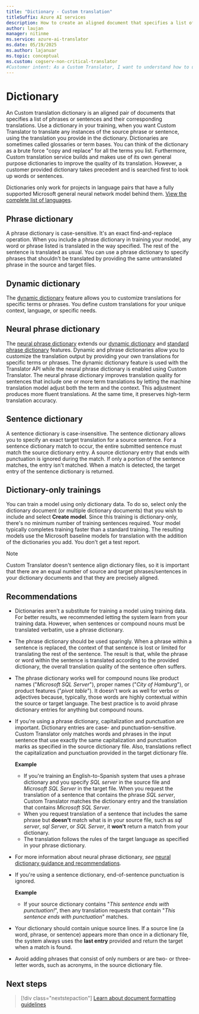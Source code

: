 ```yaml
---
title: "Dictionary - Custom translation"
titleSuffix: Azure AI services
description: How to create an aligned document that specifies a list of phrases or sentences (and their translations) that you always want Microsoft Translator to translate the same way. Dictionaries are sometimes also called glossaries or term bases.
author: laujan
manager: nitinme
ms.service: azure-ai-translator
ms.date: 05/19/2025
ms.author: lajanuar
ms.topic: conceptual
ms.custom: cogserv-non-critical-translator
#Customer intent: As a Custom Translator, I want to understand how to use a dictionary to build a custom translation model.
---
```


# Dictionary

An Custom translation dictionary is an aligned pair of documents that specifies a list of phrases or sentences and their corresponding translations. Use a dictionary in your training, when you want Custom Translator to translate any instances of the source phrase or sentence, using the translation you provide in the dictionary. Dictionaries are sometimes called glossaries or term bases. You can think of the dictionary as a brute force "copy and replace" for all the terms you list. Furthermore, Custom translation service builds and makes use of its own general purpose dictionaries to improve the quality of its translation. However, a customer provided dictionary takes precedent and is searched first to look up words or sentences.

Dictionaries only work for projects in language pairs that have a fully supported Microsoft general neural network model behind them. [View the complete list of languages](../../../language-support.md).

## Phrase dictionary

A phrase dictionary is case-sensitive. It's an exact find-and-replace operation. When you include a phrase dictionary in training your model, any word or phrase listed is translated in the way specified. The rest of the sentence is translated as usual. You can use a phrase dictionary to specify phrases that shouldn't be translated by providing the same untranslated phrase in the source and target files.

## Dynamic dictionary

The [dynamic dictionary](../../concepts/dictionaries.md#dynamic-dictionary) feature allows you to customize translations for specific terms or phrases. You define custom translations for your unique context, language, or specific needs.

## Neural phrase dictionary

The [neural phrase dictionary](../../concepts/dictionaries.md#neural-phrase-dictionary) extends our [dynamic dictionary](#dynamic-dictionary) and [standard phrase dictionary](#phrase-dictionary) features. Dynamic and phrase dictionaries allow you to customize the translation output by providing your own translations for specific terms or phrases. The dynamic dictionary feature is used with the Translator API while the neural phrase dictionary is enabled using Custom Translator. The neural phrase dictionary improves translation quality for sentences that include one or more term translations by letting the machine translation model adjust both the term and the context. This adjustment produces more fluent translations. At the same time, it preserves high-term translation accuracy.

## Sentence dictionary

A sentence dictionary is case-insensitive. The sentence dictionary allows you to specify an exact target translation for a source sentence. For a sentence dictionary match to occur, the entire submitted sentence must match the source dictionary entry. A source dictionary entry that ends with punctuation is ignored during the match. If only a portion of the sentence matches, the entry isn't matched. When a match is detected, the target entry of the sentence dictionary is returned.

## Dictionary-only trainings

You can train a model using only dictionary data. To do so, select only the dictionary document (or multiple dictionary documents) that you wish to include and select **Create model**. Since this training is dictionary-only, there's no minimum number of training sentences required. Your model typically completes training faster than a standard training. The resulting models use the Microsoft baseline models for translation with the addition of the dictionaries you add. You don't get a test report.

>[!NOTE]
>Custom Translator doesn't sentence align dictionary files, so it is important that there are an equal number of source and target phrases/sentences in your dictionary documents and that they are precisely aligned.

## Recommendations

- Dictionaries aren't a substitute for training a model using training data. For better results, we recommended letting the system learn from your training data. However, when sentences or compound nouns must be translated verbatim, use a phrase dictionary.

- The phrase dictionary should be used sparingly. When a phrase within a sentence is replaced, the context of that sentence is lost or limited for translating the rest of the sentence. The result is that, while the phrase or word within the sentence is translated according to the provided dictionary, the overall translation quality of the sentence often suffers.

- The phrase dictionary works well for compound nouns like product names ("_Microsoft SQL Server_"), proper names ("_City of Hamburg_"), or product features ("_pivot table_"). It doesn't work as well for verbs or adjectives because, typically, those words are highly contextual within the source or target language. The best practice is to avoid phrase dictionary entries for anything but compound nouns.

- If you're using a phrase dictionary, capitalization and punctuation are important. Dictionary entries are case- and punctuation-sensitive. Custom Translator only matches words and phrases in the input sentence that use exactly the same capitalization and punctuation marks as specified in the source dictionary file. Also, translations reflect the capitalization and punctuation provided in the target dictionary file.

  **Example**

  - If you're training an English-to-Spanish system that uses a phrase dictionary and you specify _SQL server_ in the source file and _Microsoft SQL Server_ in the target file. When you request the translation of a sentence that contains the phrase _SQL server_, Custom Translator matches the dictionary entry and the translation that contains _Microsoft SQL Server_.
  - When you request translation of a sentence that includes the same phrase but **doesn't** match what is in your source file, such as _sql server_, _sql Server_, or _SQL Server_, it **won't** return a match from your dictionary.
  - The translation follows the rules of the target language as specified in your phrase dictionary.

- For more information about neural phrase dictionary, _see_ [neural dictionary guidance and recommendations](../../../text-translation/how-to/use-neural-dictionary.md#guidance-and-recommendations).

- If you're using a sentence dictionary, end-of-sentence punctuation is ignored.

  **Example**

  - If your source dictionary contains "_This sentence ends with punctuation!_", then any translation requests that contain "_This sentence ends with punctuation_" matches.

- Your dictionary should contain unique source lines. If a source line (a word, phrase, or sentence) appears more than once in a dictionary file, the system always uses the **last entry** provided and return the target when a match is found.

- Avoid adding phrases that consist of only numbers or are two- or three-letter words, such as acronyms, in the source dictionary file.

## Next steps

> [!div class="nextstepaction"]
> [Learn about document formatting guidelines](document-formats-naming-convention.md)
